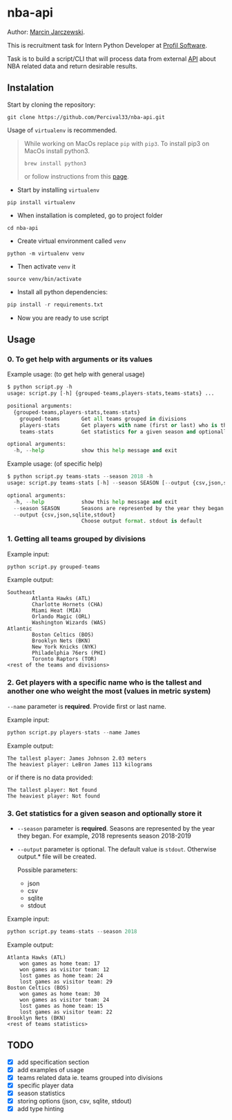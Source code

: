 # nba-api

Author: [Marcin Jarczewski](https://github.com/Percival33).

This is recruitment task for Intern Python Developer at [Profil Software](https://profil-software.com/).

Task is to build a script/CLI that will process data from external [API](https://www.balldontlie.io/) about NBA related data and return desirable results.

## Instalation

Start by cloning the repository:

```
git clone https://github.com/Percival33/nba-api.git
```

Usage of `virtualenv` is recommended.

> While working on MacOs replace `pip` with `pip3`. To install pip3 on MacOs install python3.
>
> ```
> brew install python3
> ```
>
> or follow instructions from this [page](https://www.delftstack.com/howto/python/python-install-pip3-mac/).

- Start by installing `virtualenv`

```
pip install virtualenv
```

- When installation is completed, go to project folder

```
cd nba-api
```

- Create virtual environment called `venv`

```
python -m virtualenv venv
```

- Then activate `venv` it

```
source venv/bin/activate
```

- Install all python dependencies:

```py
pip install -r requirements.txt
```

- Now you are ready to use script

## Usage

### 0. To get help with arguments or its values

Example usage: (to get help with general usage)

```py
$ python script.py -h
usage: script.py [-h] {grouped-teams,players-stats,teams-stats} ...

positional arguments:
  {grouped-teams,players-stats,teams-stats}
    grouped-teams       Get all teams grouped in divisions
    players-stats       Get players with name (first or last) who is the tallest and is the heaviest
    teams-stats         Get statistics for a given season and optionally store it

optional arguments:
  -h, --help            show this help message and exit
```

Example usage: (of specific help)

```py
$ python script.py teams-stats --season 2018 -h
usage: script.py teams-stats [-h] --season SEASON [--output {csv,json,sqlite,stdout}]

optional arguments:
  -h, --help            show this help message and exit
  --season SEASON       Seasons are represented by the year they began. For example, 2018 represents season 2018-2019.
  --output {csv,json,sqlite,stdout}
                        Choose output format. stdout is default
```

### 1. Getting all teams grouped by divisions

Example input:

```py
python script.py grouped-teams
```

Example output:

```
Southeast
        Atlanta Hawks (ATL)
        Charlotte Hornets (CHA)
        Miami Heat (MIA)
        Orlando Magic (ORL)
        Washington Wizards (WAS)
Atlantic
        Boston Celtics (BOS)
        Brooklyn Nets (BKN)
        New York Knicks (NYK)
        Philadelphia 76ers (PHI)
        Toronto Raptors (TOR)
<rest of the teams and divisions>
```

### 2. Get players with a specific name who is the tallest and another one who weight the most (values in metric system)

`--name` parameter is **required**. Provide first or last name.

Example input:

```py
python script.py players-stats --name James
```

Example output:

```
The tallest player: James Johnson 2.03 meters
The heaviest player: LeBron James 113 kilograms
```

or if there is no data provided:

```
The tallest player: Not found
The heaviest player: Not found
```

### 3. Get statistics for a given season and optionally store it

- `--season` parameter is **required**. Seasons are represented by the year they began. For example, 2018 represents season 2018-2019

- `--output` parameter is optional. The default value is `stdout`. Otherwise output.\* file will be created.

  Possible parameters:

  - json
  - csv
  - sqlite
  - stdout

Example input:

```py
python script.py teams-stats --season 2018
```

Example output:

```
Atlanta Hawks (ATL)
    won games as home team: 17
    won games as visitor team: 12
    lost games as home team: 24
    lost games as visitor team: 29
Boston Celtics (BOS)
    won games as home team: 30
    won games as visitor team: 24
    lost games as home team: 15
    lost games as visitor team: 22
Brooklyn Nets (BKN)
<rest of teams statistics>
```

## TODO

- [x] add specification section
- [x] add examples of usage
- [x] teams related data ie. teams grouped into divisions
- [x] specific player data
- [x] season statistics
- [x] storing options (json, csv, sqlite, stdout)
- [x] add type hinting
